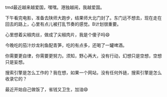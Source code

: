 [date]: 2019.08.12_16:16  
tmd最近越来越爱国，嘿嘿。港独越闹，我越爱国。  

[date]: 2019.08.10_21:10  
下午看完电影，准备去陕师大跑步，结果师大北门封了。东门远不想去，现在走在回去的路上，心里有点儿被打乱节奏的感觉。B计划很重要。

[date]: 2019.08.09_21:04  
心里想着尖椒肉丝，做成了尖椒肉片，我是个傻子吗😄  

[date]: 2019.08.08_23:54  
今晚吃的茄汁炒龙利鱼配青笋，吃的有点多，还喝了一罐啤酒。  

[date]: 2018.08.06_03:18  
你需要更自律，你需要更努力。须知，野心再大，没有行动，幻想只是空想，空想只是妄想。

[date]: 2019.08.02_08:54  
搜索引擎是怎么工作的？我在想，如果一个网站，没有任何外链，搜索引擎是怎么收录它的？  

[date]: 2019.08.01_21:11  
最近开始自己做饭了，省钱又卫生，加油😄  
